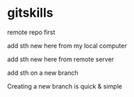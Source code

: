 # gitskills
remote repo first

add sth new here from my local computer

add sth new here from remote server

add sth on a new branch

Creating a new branch is quick & simple
